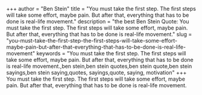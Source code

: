 +++
author = "Ben Stein"
title = "You must take the first step. The first steps will take some effort, maybe pain. But after that, everything that has to be done is real-life movement."
description = "the best Ben Stein Quote: You must take the first step. The first steps will take some effort, maybe pain. But after that, everything that has to be done is real-life movement."
slug = "you-must-take-the-first-step-the-first-steps-will-take-some-effort-maybe-pain-but-after-that-everything-that-has-to-be-done-is-real-life-movement"
keywords = "You must take the first step. The first steps will take some effort, maybe pain. But after that, everything that has to be done is real-life movement.,ben stein,ben stein quotes,ben stein quote,ben stein sayings,ben stein saying,quotes, sayings,quote, saying, motivation"
+++
You must take the first step. The first steps will take some effort, maybe pain. But after that, everything that has to be done is real-life movement.
